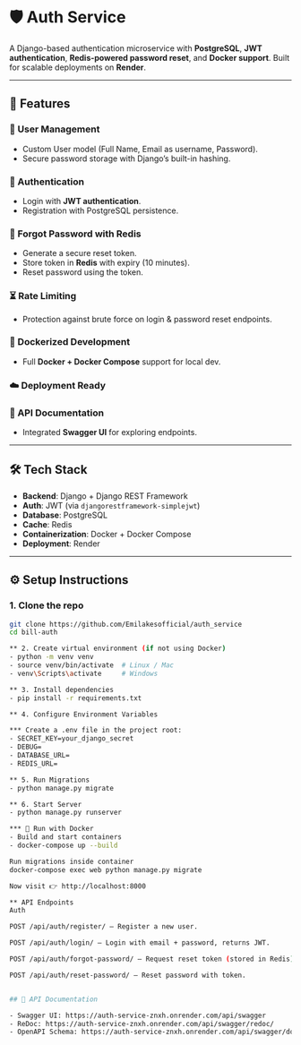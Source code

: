 # 🛡️ Auth Service

A Django-based authentication microservice with **PostgreSQL**, **JWT authentication**, **Redis-powered password reset**, and **Docker support**. Built for scalable deployments on **Render**.  

---

## 🚀 Features

### 🔐 User Management
- Custom User model (Full Name, Email as username, Password).  
- Secure password storage with Django’s built-in hashing.  

### 🔑 Authentication
- Login with **JWT authentication**.  
- Registration with PostgreSQL persistence.  

### 🔄 Forgot Password with Redis
- Generate a secure reset token.  
- Store token in **Redis** with expiry (10 minutes).  
- Reset password using the token.  

### ⏳ Rate Limiting
- Protection against brute force on login & password reset endpoints.  

### 🐳 Dockerized Development
- Full **Docker + Docker Compose** support for local dev.  

### ☁️ Deployment Ready  

### 📖 API Documentation
- Integrated **Swagger UI** for exploring endpoints.  

---

## 🛠️ Tech Stack

- **Backend**: Django + Django REST Framework  
- **Auth**: JWT (via `djangorestframework-simplejwt`)  
- **Database**: PostgreSQL  
- **Cache**: Redis  
- **Containerization**: Docker + Docker Compose  
- **Deployment**: Render  

---

## ⚙️ Setup Instructions

### 1. Clone the repo
```bash
git clone https://github.com/Emilakesofficial/auth_service
cd bill-auth

** 2. Create virtual environment (if not using Docker)
- python -m venv venv
- source venv/bin/activate  # Linux / Mac
- venv\Scripts\activate     # Windows

** 3. Install dependencies
- pip install -r requirements.txt

** 4. Configure Environment Variables

*** Create a .env file in the project root:
- SECRET_KEY=your_django_secret
- DEBUG=
- DATABASE_URL=
- REDIS_URL=

** 5. Run Migrations
- python manage.py migrate

** 6. Start Server
- python manage.py runserver

*** 🐳 Run with Docker 
- Build and start containers
- docker-compose up --build

Run migrations inside container
docker-compose exec web python manage.py migrate

Now visit 👉 http://localhost:8000

** API Endpoints
Auth

POST /api/auth/register/ – Register a new user.

POST /api/auth/login/ – Login with email + password, returns JWT.

POST /api/auth/forgot-password/ – Request reset token (stored in Redis).

POST /api/auth/reset-password/ – Reset password with token.


## 📖 API Documentation

- Swagger UI: https://auth-service-znxh.onrender.com/api/swagger
- ReDoc: https://auth-service-znxh.onrender.com/api/swagger/redoc/
- OpenAPI Schema: https://auth-service-znxh.onrender.com/api/swagger/docs.json






